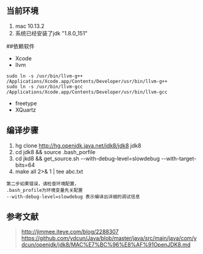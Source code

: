 ## 当前环境

1. mac 10.13.2
2. 系统已经安装了jdk "1.8.0_151"

##依赖软件
- Xcode
- llvm  
```
sudo ln -s /usr/bin/llvm-g++ /Applications/Xcode.app/Contents/Developer/usr/bin/llvm-g++  
sudo ln -s /usr/bin/llvm-gcc /Applications/Xcode.app/Contents/Developer/usr/bin/llvm-gcc 
```
- freetype
- XQuartz


## 编译步骤
1. hg clone http://hg.openjdk.java.net/jdk8/jdk8 jdk8
2. cd jdk8 && source .bash_porfile
2. cd jkd8 && get_source.sh --with-debug-level=slowdebug --with-target-bits=64
3. make all 2>& 1 | tee abc.txt
```
第二步如果错误，请检查环境配置，
.bash_profile为环境变量先关配置
--with-debug-level=slowdebug 表示编译出详细的调试信息
```

## 参考文献
> http://jimmee.iteye.com/blog/2288307
> https://github.com/ydcun/Java/blob/master/java/src/main/java/com/ydcun/openjdk/jdk8/MAC%E7%BC%96%E8%AF%91OpenJDK8.md
